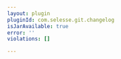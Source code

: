 ```yaml
---
layout: plugin
pluginId: com.selesse.git.changelog
isJarAvailable: true
error: ''
violations: []

---
```

